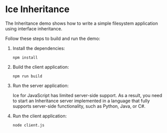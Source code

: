 # Ice Inheritance

The Inheritance demo shows how to write a simple filesystem application using interface inheritance.

Follow these steps to build and run the demo:

1. Install the dependencies:

    ```shell
    npm install
    ```

2. Build the client application:

    ```shell
    npm run build
    ```

3. Run the server application:

    Ice for JavaScript has limited server-side support. As a result, you need to start an Inheritance server
    implemented in a language that fully supports server-side functionality, such as Python, Java, or C#.

4. Run the client application:

    ```shell
    node client.js
    ```
